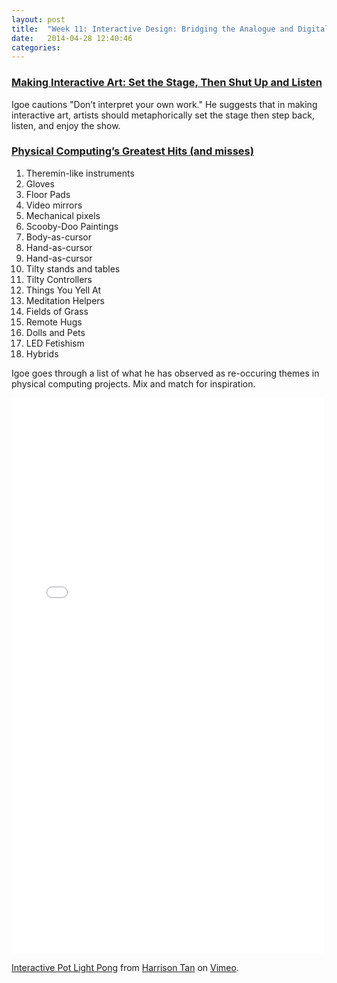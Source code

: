 ```yaml
---
layout: post
title:  "Week 11: Interactive Design: Bridging the Analogue and Digital Divide"
date:   2014-04-28 12:40:46
categories:
---
```


### [Making Interactive Art: Set the Stage, Then Shut Up and Listen](http://www.tigoe.net/blog/category/physicalcomputing/405/)
Igoe cautions "Don’t interpret your own work." He suggests that in making interactive art, artists should metaphorically set the stage then step back, listen, and enjoy the show.

### [Physical Computing’s Greatest Hits (and misses)](http://www.tigoe.net/blog/category/physicalcomputing/176/)
1. Theremin-like instruments
2. Gloves
3. Floor Pads
4. Video mirrors
5. Mechanical pixels
6. Scooby-Doo Paintings
7. Body-as-cursor
8. Hand-as-cursor
9. Hand-as-cursor
10. Tilty stands and tables
11. Tilty Controllers
12. Things You Yell At
13. Meditation Helpers
14. Fields of Grass
15. Remote Hugs
16. Dolls and Pets
17. LED Fetishism
18. Hybrids

Igoe goes through a list of what he has observed as re-occuring themes in physical computing projects. Mix and match for inspiration.

<iframe src="//player.vimeo.com/video/94075682" width="500" height="889" frameborder="0" webkitallowfullscreen mozallowfullscreen allowfullscreen></iframe> <p><a href="http://vimeo.com/94075682">Interactive Pot Light Pong</a> from <a href="http://vimeo.com/user4315024">Harrison Tan</a> on <a href="https://vimeo.com">Vimeo</a>.</p>